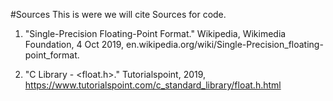 #Sources
This is were we will cite Sources for code.


1. "Single-Precision Floating-Point Format." Wikipedia, Wikimedia Foundation, 4 Oct 2019,
    en.wikipedia.org/wiki/Single-Precision_floating-point_format.

2. "C Library - <float.h>." Tutorialspoint, 2019, https://www.tutorialspoint.com/c_standard_library/float.h.html
